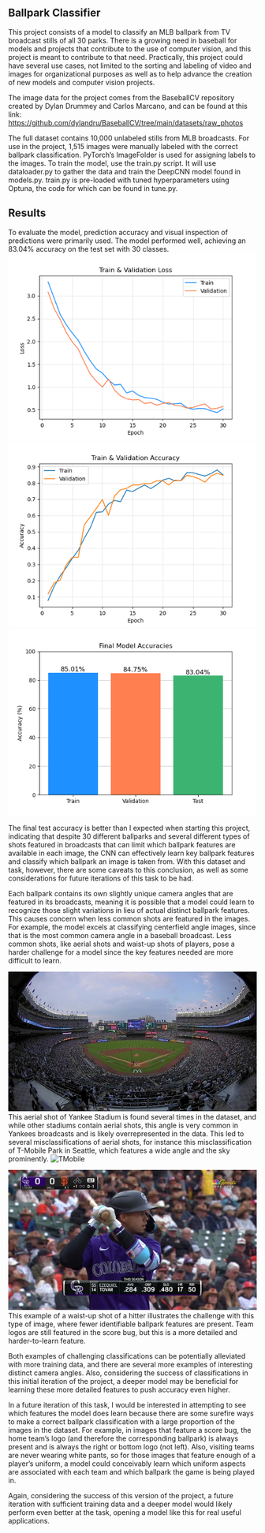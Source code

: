 ## Ballpark Classifier

This project consists of a model to classify an MLB ballpark from TV broadcast stills of all 30 parks. There is a growing need in baseball for models and projects that contribute to the use of computer vision, and this project is meant to contribute to that need. Practically, this project could have several use cases, not limited to the sorting and labeling of video and images for organizational purposes as well as to help advance the creation of new models and computer vision projects. 

The image data for the project comes from the BaseballCV repository created by Dylan Drummey and Carlos Marcano, and can be found at this link:
https://github.com/dylandru/BaseballCV/tree/main/datasets/raw_photos

The full dataset contains 10,000 unlabeled stills from MLB broadcasts. For use in the project, 1,515 images were manually labeled with the correct ballpark classification. PyTorch’s ImageFolder is used for assigning labels to the images. 
To train the model, use the train.py script. It will use dataloader.py to gather the data and train the DeepCNN model found in models.py. train.py is pre-loaded with tuned hyperparameters using Optuna, the code for which can be found in tune.py.

## Results
To evaluate the model, prediction accuracy and visual inspection of predictions were primarily used. The model performed well, achieving an 83.04% accuracy on the test set with 30 classes. 
![Loss](images/loss.png)
![Accuracy](images/accuracy.png)
![FinalAccuracy](images/final_accuracies.png)


The final test accuracy is better than I expected when starting this project, indicating that despite 30 different ballparks and several different types of shots featured in broadcasts that can limit which ballpark features are available in each image, the CNN can effectively learn key ballpark features and classify which ballpark an image is taken from. With this dataset and task, however, there are some caveats to this conclusion, as well as some considerations for future iterations of this task to be had. 

Each ballpark contains its own slightly unique camera angles that are featured in its broadcasts, meaning it is possible that a model could learn to recognize those slight variations in lieu of actual distinct ballpark features. This causes concern when less common shots are featured in the images. For example, the model excels at classifying centerfield angle images, since that is the most common camera angle in a baseball broadcast. Less common shots, like aerial shots and waist-up shots of players, pose a harder challenge for a model since the key features needed are more difficult to learn. 

![YankeeStadium](images/Picture1.jpg)
This aerial shot of Yankee Stadium is found several times in the dataset, and while other stadiums contain aerial shots, this angle is very common in Yankees broadcasts and is likely overrepresented in the data. This led to several misclassifications of aerial shots, for instance this misclassification of T-Mobile Park in Seattle, which features a wide angle and the sky prominently.
![TMobile](images/Picture2.jpg)
 
![Tovar](images/Picture3.jpg)
This example of a waist-up shot of a hitter illustrates the challenge with this type of image, where fewer identifiable ballpark features are present. Team logos are still featured in the score bug, but this is a more detailed and harder-to-learn feature. 

Both examples of challenging classifications can be potentially alleviated with more training data, and there are several more examples of interesting distinct camera angles. Also, considering the success of classifications in this initial iteration of the project, a deeper model may be beneficial for learning these more detailed features to push accuracy even higher.

In a future iteration of this task, I would be interested in attempting to see which features the model does learn because there are some surefire ways to make a correct ballpark classification with a large proportion of the images in the dataset. For example, in images that feature a score bug, the home team’s logo (and therefore the corresponding ballpark) is always present and is always the right or bottom logo (not left). Also, visiting teams are never wearing white pants, so for those images that feature enough of a player’s uniform, a model could conceivably learn which uniform aspects are associated with each team and which ballpark the game is being played in. 

Again, considering the success of this version of the project, a future iteration with sufficient training data and a deeper model would likely perform even better at the task, opening a model like this for real useful applications. 
